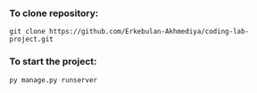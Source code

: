 ### To clone repository:
```
git clone https://github.com/Erkebulan-Akhmediya/coding-lab-project.git
```

### To start the project:
```
py manage.py runserver
```
